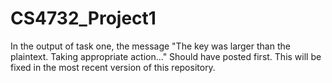 # CS4732_Project1

In the output of task one, the message "The key was larger than the plaintext. Taking appropriate action..." Should have posted first. This will be fixed in the most recent version of this repository.
